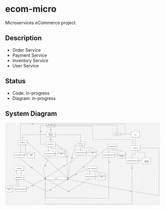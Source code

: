 # ecom-micro

Microservices eCommerce project.

## Description
- Order Service
- Payment Service
- Inventory Service
- User Service

## Status
- Code: in-progress
- Diagram: in-progress

## System Diagram
![System Diagram](docs/version2.jpg)

